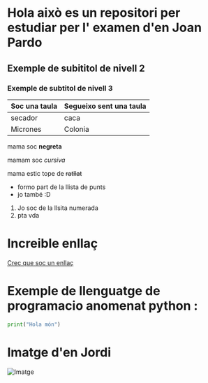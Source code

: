 # Hola això es un repositori per estudiar per l' examen d'en Joan Pardo

## Exemple de subititol de nivell 2

### Exemple de subtitol de nivell 3

|Soc una taula| Segueixo sent una taula|
|----------|---------------------------|
|secador   |caca                       |
|Micrones  |Colonia                    |


mama soc **negreta**

mamam soc *cursiva* 

mama estic tope de ~~ratllat~~  

- formo part de la llista de punts
- jo també :D

1. Jo soc de la llsita numerada
2. pta vda


# Increible enllaç
[Crec que soc un enllaç](https://youtube.com)


# Exemple de llenguatge de programacio anomenat python : 

```python
print("Hola món") 
```


# Imatge d'en Jordi

![Imatge](JordiDeulofeu.png)
